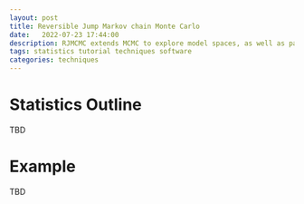 ```yaml
---
layout: post
title: Reversible Jump Markov chain Monte Carlo
date:   2022-07-23 17:44:00
description: RJMCMC extends MCMC to explore model spaces, as well as parameter spaces.
tags: statistics tutorial techniques software
categories: techniques
---
```


# Statistics Outline

TBD

# Example

TBD

